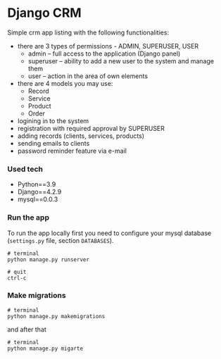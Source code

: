 # Django CRM

Simple crm app listing with the following functionalities:
* there are 3 types of permissions - ADMIN, SUPERUSER, USER
  * admin – full access to the application (Django panel)
  * superuser – ability to add a new user to the system and manage them
  * user – action in the area of own elements
* there are 4 models you may use:
  * Record
  * Service
  * Product
  * Order
* logining in to the system
* registration with required approval by SUPERUSER 
* adding records (clients, services, products)
* sending emails to clients
* password reminder feature via e-mail


### Used tech
* Python==3.9
* Django==4.2.9
* mysql==0.0.3


### Run the app

To run the app locally first you need to configure your mysql database (`settings.py` file, section `DATABASES`).

```
# terminal
python manage.py runserver

# quit
ctrl-c
```


### Make migrations
```
# terminal
python manage.py makemigrations
```
and after that
```
# terminal
python manage.py migarte
```
